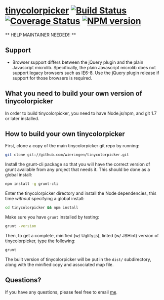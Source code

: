 [tinycolorpicker](http://baijs.com/tinycolorpicker) [![Build Status][travis-image]][travis-url] [![Coverage Status][coveralls-image]][coveralls-url] [![NPM version][npm-image]][npm-url]
==================================================

** HELP MAINTAINER NEEDED!! **

Support
----------------------------
- Browser support differs between the jQuery plugin and the plain Javascript microlib. Specifically, the plain Javascript microlib does not support legacy browsers such as IE6-8. Use the jQuery plugin release if support for those browsers is required.

What you need to build your own version of tinycolorpicker
--------------------------------------

In order to build tinycolorpicker, you need to have Node.js/npm, and git 1.7 or later installed.


How to build your own tinycolorpicker
----------------------------

First, clone a copy of the main tinycolorpicker git repo by running:

```bash
git clone git://github.com/wieringen/tinycolorpicker.git
```

Install the grunt-cli package so that you will have the correct version of grunt available from any project that needs it. This should be done as a global install:

```bash
npm install -g grunt-cli
```

Enter the tinycolorpicker directory and install the Node dependencies, this time *without* specifying a global install:

```bash
cd tinycolorpicker && npm install
```

Make sure you have `grunt` installed by testing:

```bash
grunt -version
```

Then, to get a complete, minified (w/ Uglify.js), linted (w/ JSHint) version of tinycolorpicker, type the following:

```bash
grunt
```

The built version of tinycolorpicker will be put in the `dist/` subdirectory, along with the minified copy and associated map file.


Questions?
----------

If you have any questions, please feel free to email [me](mailto:wieringen@gmail.com).

[travis-image]: https://travis-ci.org/wieringen/tinycolorpicker.svg?branch=master
[travis-url]: https://travis-ci.org/wieringen/tinycolorpicker

[coveralls-image]: https://img.shields.io/coveralls/wieringen/tinycolorpicker/master.svg
[coveralls-url]: https://coveralls.io/r/wieringen/tinycolorpicker?branch=master

[npm-image]: https://badge.fury.io/js/tinycolorpicker.png
[npm-url]: http://badge.fury.io/js/tinycolorpicker
